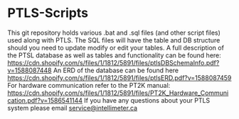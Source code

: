# PTLS-Scripts
This git repository holds various .bat and .sql files (and other script files) used along with PTLS.
The SQL files will have the table and DB structure should you need to update modify or edit your tables. A full description of the PTSL database as well as tables and functionality can be found here: https://cdn.shopify.com/s/files/1/1812/5891/files/ptlsDBSchemaInfo.pdf?v=1588087448
An ERD of the database can be found here  https://cdn.shopify.com/s/files/1/1812/5891/files/ptlsERD.pdf?v=1588087459
For hardware communication refer to the PT2K manual: https://cdn.shopify.com/s/files/1/1812/5891/files/PT2K_Hardware_Communication.pdf?v=1586541144
If you have any questions about your PTLS system please email service@intellimeter.ca
